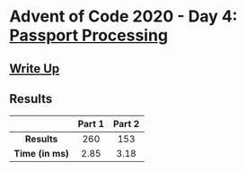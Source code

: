 # Advent of Code 2020 - Day 4: [Passport Processing](https://adventofcode.com/2020/day/4)

## [Write Up](https://codingap.github.io/advent-of-code/writeups/2020/day04)
## Results
|| **Part 1** | **Part 2** |
|:--:|:---:|:---:|
| **Results** | 260 | 153 |
| **Time (in ms)** | 2.85 | 3.18 |